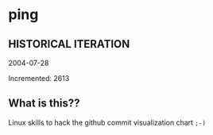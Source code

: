 # ping

## HISTORICAL ITERATION
2004-07-28

Incremented: 2613

## What is this?? 
Linux skills to hack the github commit visualization chart `;-)`

